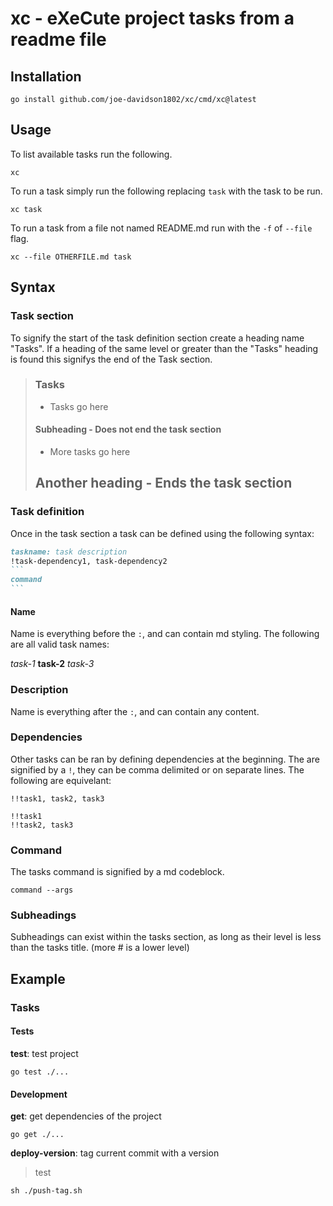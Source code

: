 # xc - eXeCute project tasks from a readme file

## Installation

```
go install github.com/joe-davidson1802/xc/cmd/xc@latest
```

## Usage

To list available tasks run the following.

```
xc 
```

To run a task simply run the following replacing `task` with the task to be run.

```
xc task
```

To run a task from a file not named README.md run with the `-f` of `--file` flag.

```
xc --file OTHERFILE.md task
```

## Syntax

### Task section

To signify the start of the task definition section create a heading name "Tasks".
If a heading of the same level or greater than the "Tasks" heading is found this signifys the end of the Task section.

> ### Tasks
> - Tasks go here
> #### Subheading - Does not end the task section
> - More tasks go here
> ## Another heading - Ends the task section

### Task definition

Once in the task section a task can be defined using the following syntax:

```` md
taskname: task description
!task-dependency1, task-dependency2
```
command
```
````

#### Name

Name is everything before the `:`, and can contain md styling.
The following are all valid task names:

_task-1_
__task-2__
*task-3*

### Description

Name is everything after the `:`, and can contain any content.

### Dependencies

Other tasks can be ran by defining dependencies at the beginning.
The are signified by a `!`, they can be comma delimited or on separate lines.
The following are equivelant:

```
!!task1, task2, task3
```
```
!!task1
!!task2, task3
```

### Command

The tasks command is signified by a md codeblock.

```
command --args
```

### Subheadings

Subheadings can exist within the tasks section, as long as their level is less than the tasks title. (more # is a lower level)

## Example

### Tasks

#### Tests

__test__: test project
```
go test ./...
```

#### Development

__get__: get dependencies of the project
```
go get ./...
```

__deploy-version__: tag current commit with a version
> test
```
sh ./push-tag.sh
```

